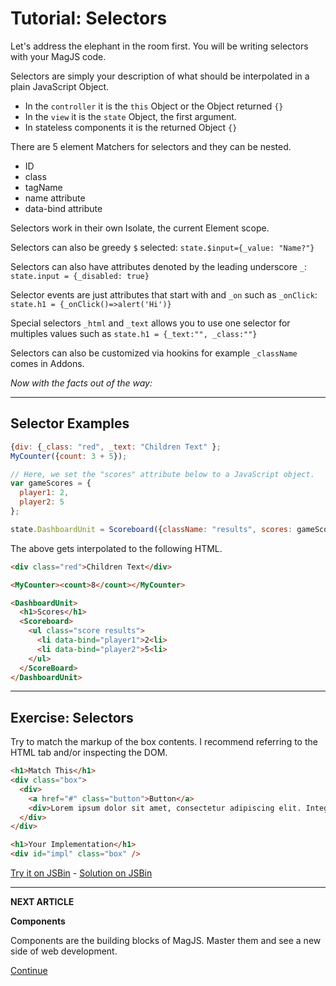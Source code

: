 # Tutorial: Selectors

Let's address the elephant in the room first. You will be writing selectors with your MagJS code.

Selectors are simply your description of what should be interpolated in a plain JavaScript Object. 

- In the `controller` it is the `this` Object or the Object returned `{}`
- In the `view` it is the `state` Object, the first argument.
- In stateless components it is the returned Object `{}`

There are 5 element Matchers for selectors and they can be nested.

- ID
- class
- tagName
- name attribute
- data-bind attribute

Selectors work in their own Isolate, the current Element scope.

Selectors can also be greedy `$` selected: `state.$input={_value: "Name?"}`

Selectors can also have attributes denoted by the  leading underscore `_`: `state.input = {_disabled: true}`

Selector events are just attributes that start with and `_on` such as `_onClick`: `state.h1 = {_onClick()=>alert('Hi')}`

Special selectors `_html` and `_text` allows you to use one selector for multiples values such as `state.h1 = {_text:"", _class:""}`

Selectors can also be customized via hookins for example `_className` comes in Addons.

*Now with the facts out of the way:*

<hr>

## Selector Examples

```js
{div: {_class: "red", _text: "Children Text" };
MyCounter({count: 3 + 5});

// Here, we set the "scores" attribute below to a JavaScript object.
var gameScores = {
  player1: 2,
  player2: 5
};

state.DashboardUnit = Scoreboard({className: "results", scores: gameScores});
```

The above gets interpolated to the following HTML.

```html
<div class="red">Children Text</div>

<MyCounter><count>8</count></MyCounter>

<DashboardUnit>
  <h1>Scores</h1>
  <Scoreboard>
    <ul class="score results">
      <li data-bind="player1">2<li>
      <li data-bind="player2">5<li>
    </ul>
  </ScoreBoard>
</DashboardUnit>
```

<hr>

## Exercise: Selectors

Try to match the markup of the box contents. I recommend referring to the HTML tab and/or inspecting the DOM.

```html
<h1>Match This</h1>
<div class="box">
  <div>
    <a href="#" class="button">Button</a>
    <div>Lorem ipsum dolor sit amet, consectetur adipiscing elit. Integer nec odio. Praesent libero.</div>
  </div>
</div>

<h1>Your Implementation</h1>
<div id="impl" class="box" />
```
[Try it on JSBin](http://jsbin.com/ducicebeya/edit?html,js,output) - 
[Solution on JSBin](http://jsbin.com/sazotefeco/edit?js,output)

<hr>

**NEXT ARTICLE**

**Components**

Components are the building blocks of MagJS. Master them and see a new side of web development.

[Continue](https://github.com/magnumjs/mag.js/blob/master/examples/tutorials/build-with-magjs-tutorial-components.md)
